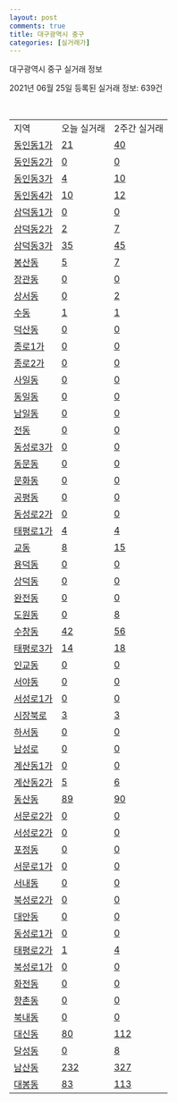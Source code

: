 ```yaml
---
layout: post
comments: true
title: 대구광역시 중구
categories: [실거래가]
---
```


대구광역시 중구 실거래 정보

2021년 06월 25일 등록된 실거래 정보: 639건

<script type="text/javascript">
  google.charts.load('current', {'packages':['corechart']});
  google.charts.setOnLoadCallback(drawChart);

  function drawChart() {
    var data = google.visualization.arrayToDataTable([['거래일', '매매', '전월세', '전매'], ['2020-02', 118, 96, 44], ['2020-03', 56, 61, 97], ['2020-04', 54, 78, 30], ['2021-02', 0, 2, 1], ['2021-03', 0, 14, 1], ['2021-04', 13, 36, 27], ['2021-05', 36, 47, 45], ['2021-06', 5, 18, 9]]);

    var options = {
      title: '최근 유형별 거래량 추이',
      legend: { position: 'bottom' }
    };

    var chart = new google.visualization.LineChart(document.getElementById('columnchart_material'));
    chart.draw(data, (options));
  }
</script>

<div id="columnchart_material" style="width: 450px; margin-left: -35px"></div>
<br>
<table class="sortable">
  <tr>
    <td>지역</td>
    <td>오늘 실거래</td>
    <td>2주간 실거래</td>
  </tr>

  
  <tr class="item">
    <td><a href="2711010100.html">동인동1가</a></td>
    <td><a href="2711010100.html">21</a></td>
    <td><a href="2711010100.html">40</a></td>
  </tr>
    

  <tr class="item">
    <td><a href="2711010200.html">동인동2가</a></td>
    <td><a href="2711010200.html">0</a></td>
    <td><a href="2711010200.html">0</a></td>
  </tr>
    

  <tr class="item">
    <td><a href="2711010300.html">동인동3가</a></td>
    <td><a href="2711010300.html">4</a></td>
    <td><a href="2711010300.html">10</a></td>
  </tr>
    

  <tr class="item">
    <td><a href="2711010400.html">동인동4가</a></td>
    <td><a href="2711010400.html">10</a></td>
    <td><a href="2711010400.html">12</a></td>
  </tr>
    

  <tr class="item">
    <td><a href="2711010500.html">삼덕동1가</a></td>
    <td><a href="2711010500.html">0</a></td>
    <td><a href="2711010500.html">0</a></td>
  </tr>
    

  <tr class="item">
    <td><a href="2711010600.html">삼덕동2가</a></td>
    <td><a href="2711010600.html">2</a></td>
    <td><a href="2711010600.html">7</a></td>
  </tr>
    

  <tr class="item">
    <td><a href="2711010700.html">삼덕동3가</a></td>
    <td><a href="2711010700.html">35</a></td>
    <td><a href="2711010700.html">45</a></td>
  </tr>
    

  <tr class="item">
    <td><a href="2711010800.html">봉산동</a></td>
    <td><a href="2711010800.html">5</a></td>
    <td><a href="2711010800.html">7</a></td>
  </tr>
    

  <tr class="item">
    <td><a href="2711010900.html">장관동</a></td>
    <td><a href="2711010900.html">0</a></td>
    <td><a href="2711010900.html">0</a></td>
  </tr>
    

  <tr class="item">
    <td><a href="2711011000.html">상서동</a></td>
    <td><a href="2711011000.html">0</a></td>
    <td><a href="2711011000.html">2</a></td>
  </tr>
    

  <tr class="item">
    <td><a href="2711011100.html">수동</a></td>
    <td><a href="2711011100.html">1</a></td>
    <td><a href="2711011100.html">1</a></td>
  </tr>
    

  <tr class="item">
    <td><a href="2711011200.html">덕산동</a></td>
    <td><a href="2711011200.html">0</a></td>
    <td><a href="2711011200.html">0</a></td>
  </tr>
    

  <tr class="item">
    <td><a href="2711011300.html">종로1가</a></td>
    <td><a href="2711011300.html">0</a></td>
    <td><a href="2711011300.html">0</a></td>
  </tr>
    

  <tr class="item">
    <td><a href="2711011400.html">종로2가</a></td>
    <td><a href="2711011400.html">0</a></td>
    <td><a href="2711011400.html">0</a></td>
  </tr>
    

  <tr class="item">
    <td><a href="2711011500.html">사일동</a></td>
    <td><a href="2711011500.html">0</a></td>
    <td><a href="2711011500.html">0</a></td>
  </tr>
    

  <tr class="item">
    <td><a href="2711011600.html">동일동</a></td>
    <td><a href="2711011600.html">0</a></td>
    <td><a href="2711011600.html">0</a></td>
  </tr>
    

  <tr class="item">
    <td><a href="2711011700.html">남일동</a></td>
    <td><a href="2711011700.html">0</a></td>
    <td><a href="2711011700.html">0</a></td>
  </tr>
    

  <tr class="item">
    <td><a href="2711011800.html">전동</a></td>
    <td><a href="2711011800.html">0</a></td>
    <td><a href="2711011800.html">0</a></td>
  </tr>
    

  <tr class="item">
    <td><a href="2711011900.html">동성로3가</a></td>
    <td><a href="2711011900.html">0</a></td>
    <td><a href="2711011900.html">0</a></td>
  </tr>
    

  <tr class="item">
    <td><a href="2711012000.html">동문동</a></td>
    <td><a href="2711012000.html">0</a></td>
    <td><a href="2711012000.html">0</a></td>
  </tr>
    

  <tr class="item">
    <td><a href="2711012100.html">문화동</a></td>
    <td><a href="2711012100.html">0</a></td>
    <td><a href="2711012100.html">0</a></td>
  </tr>
    

  <tr class="item">
    <td><a href="2711012200.html">공평동</a></td>
    <td><a href="2711012200.html">0</a></td>
    <td><a href="2711012200.html">0</a></td>
  </tr>
    

  <tr class="item">
    <td><a href="2711012300.html">동성로2가</a></td>
    <td><a href="2711012300.html">0</a></td>
    <td><a href="2711012300.html">0</a></td>
  </tr>
    

  <tr class="item">
    <td><a href="2711012400.html">태평로1가</a></td>
    <td><a href="2711012400.html">4</a></td>
    <td><a href="2711012400.html">4</a></td>
  </tr>
    

  <tr class="item">
    <td><a href="2711012500.html">교동</a></td>
    <td><a href="2711012500.html">8</a></td>
    <td><a href="2711012500.html">15</a></td>
  </tr>
    

  <tr class="item">
    <td><a href="2711012600.html">용덕동</a></td>
    <td><a href="2711012600.html">0</a></td>
    <td><a href="2711012600.html">0</a></td>
  </tr>
    

  <tr class="item">
    <td><a href="2711012700.html">상덕동</a></td>
    <td><a href="2711012700.html">0</a></td>
    <td><a href="2711012700.html">0</a></td>
  </tr>
    

  <tr class="item">
    <td><a href="2711012800.html">완전동</a></td>
    <td><a href="2711012800.html">0</a></td>
    <td><a href="2711012800.html">0</a></td>
  </tr>
    

  <tr class="item">
    <td><a href="2711012900.html">도원동</a></td>
    <td><a href="2711012900.html">0</a></td>
    <td><a href="2711012900.html">8</a></td>
  </tr>
    

  <tr class="item">
    <td><a href="2711013000.html">수창동</a></td>
    <td><a href="2711013000.html">42</a></td>
    <td><a href="2711013000.html">56</a></td>
  </tr>
    

  <tr class="item">
    <td><a href="2711013100.html">태평로3가</a></td>
    <td><a href="2711013100.html">14</a></td>
    <td><a href="2711013100.html">18</a></td>
  </tr>
    

  <tr class="item">
    <td><a href="2711013200.html">인교동</a></td>
    <td><a href="2711013200.html">0</a></td>
    <td><a href="2711013200.html">0</a></td>
  </tr>
    

  <tr class="item">
    <td><a href="2711013300.html">서야동</a></td>
    <td><a href="2711013300.html">0</a></td>
    <td><a href="2711013300.html">0</a></td>
  </tr>
    

  <tr class="item">
    <td><a href="2711013400.html">서성로1가</a></td>
    <td><a href="2711013400.html">0</a></td>
    <td><a href="2711013400.html">0</a></td>
  </tr>
    

  <tr class="item">
    <td><a href="2711013500.html">시장북로</a></td>
    <td><a href="2711013500.html">3</a></td>
    <td><a href="2711013500.html">3</a></td>
  </tr>
    

  <tr class="item">
    <td><a href="2711013600.html">하서동</a></td>
    <td><a href="2711013600.html">0</a></td>
    <td><a href="2711013600.html">0</a></td>
  </tr>
    

  <tr class="item">
    <td><a href="2711013700.html">남성로</a></td>
    <td><a href="2711013700.html">0</a></td>
    <td><a href="2711013700.html">0</a></td>
  </tr>
    

  <tr class="item">
    <td><a href="2711013800.html">계산동1가</a></td>
    <td><a href="2711013800.html">0</a></td>
    <td><a href="2711013800.html">0</a></td>
  </tr>
    

  <tr class="item">
    <td><a href="2711013900.html">계산동2가</a></td>
    <td><a href="2711013900.html">5</a></td>
    <td><a href="2711013900.html">6</a></td>
  </tr>
    

  <tr class="item">
    <td><a href="2711014000.html">동산동</a></td>
    <td><a href="2711014000.html">89</a></td>
    <td><a href="2711014000.html">90</a></td>
  </tr>
    

  <tr class="item">
    <td><a href="2711014100.html">서문로2가</a></td>
    <td><a href="2711014100.html">0</a></td>
    <td><a href="2711014100.html">0</a></td>
  </tr>
    

  <tr class="item">
    <td><a href="2711014200.html">서성로2가</a></td>
    <td><a href="2711014200.html">0</a></td>
    <td><a href="2711014200.html">0</a></td>
  </tr>
    

  <tr class="item">
    <td><a href="2711014300.html">포정동</a></td>
    <td><a href="2711014300.html">0</a></td>
    <td><a href="2711014300.html">0</a></td>
  </tr>
    

  <tr class="item">
    <td><a href="2711014400.html">서문로1가</a></td>
    <td><a href="2711014400.html">0</a></td>
    <td><a href="2711014400.html">0</a></td>
  </tr>
    

  <tr class="item">
    <td><a href="2711014500.html">서내동</a></td>
    <td><a href="2711014500.html">0</a></td>
    <td><a href="2711014500.html">0</a></td>
  </tr>
    

  <tr class="item">
    <td><a href="2711014600.html">북성로2가</a></td>
    <td><a href="2711014600.html">0</a></td>
    <td><a href="2711014600.html">0</a></td>
  </tr>
    

  <tr class="item">
    <td><a href="2711014700.html">대안동</a></td>
    <td><a href="2711014700.html">0</a></td>
    <td><a href="2711014700.html">0</a></td>
  </tr>
    

  <tr class="item">
    <td><a href="2711014800.html">동성로1가</a></td>
    <td><a href="2711014800.html">0</a></td>
    <td><a href="2711014800.html">0</a></td>
  </tr>
    

  <tr class="item">
    <td><a href="2711014900.html">태평로2가</a></td>
    <td><a href="2711014900.html">1</a></td>
    <td><a href="2711014900.html">4</a></td>
  </tr>
    

  <tr class="item">
    <td><a href="2711015000.html">북성로1가</a></td>
    <td><a href="2711015000.html">0</a></td>
    <td><a href="2711015000.html">0</a></td>
  </tr>
    

  <tr class="item">
    <td><a href="2711015100.html">화전동</a></td>
    <td><a href="2711015100.html">0</a></td>
    <td><a href="2711015100.html">0</a></td>
  </tr>
    

  <tr class="item">
    <td><a href="2711015200.html">향촌동</a></td>
    <td><a href="2711015200.html">0</a></td>
    <td><a href="2711015200.html">0</a></td>
  </tr>
    

  <tr class="item">
    <td><a href="2711015300.html">북내동</a></td>
    <td><a href="2711015300.html">0</a></td>
    <td><a href="2711015300.html">0</a></td>
  </tr>
    

  <tr class="item">
    <td><a href="2711015400.html">대신동</a></td>
    <td><a href="2711015400.html">80</a></td>
    <td><a href="2711015400.html">112</a></td>
  </tr>
    

  <tr class="item">
    <td><a href="2711015500.html">달성동</a></td>
    <td><a href="2711015500.html">0</a></td>
    <td><a href="2711015500.html">8</a></td>
  </tr>
    

  <tr class="item">
    <td><a href="2711015600.html">남산동</a></td>
    <td><a href="2711015600.html">232</a></td>
    <td><a href="2711015600.html">327</a></td>
  </tr>
    

  <tr class="item">
    <td><a href="2711015700.html">대봉동</a></td>
    <td><a href="2711015700.html">83</a></td>
    <td><a href="2711015700.html">113</a></td>
  </tr>
    


</table>


    